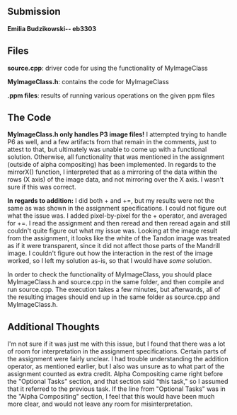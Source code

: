 ## Submission
**Emilia Budzikowski-- eb3303**

## Files
**source.cpp**: driver code for using the functionality of MyImageClass

**MyImageClass.h**: contains the code for MyImageClass

**.ppm files**: results of running various operations on the given ppm files

## The Code
**MyImageClass.h only handles P3 image files!** I attempted trying to handle P6 as well, and a few artifacts from that remain in the comments, just to attest to that, but ultimately was unable to come up with a functional solution. Otherwise, all functionality that was mentioned in the assignment (outside of alpha compositing) has been implemented. In regards to the mirrorX() function, I interpreted that as a mirroring of the data within the rows (X axis) of the image data, and not mirroring over the X axis. I wasn't sure if this was correct.

**In regards to addition:** I did both + and +=, but my results were not the same as was shown in the assignment specifications. I could not figure out what the issue was. I added pixel-by-pixel for the + operator, and averaged for +=. I read the assignment and then reread and then reread again and still couldn't quite figure out what my issue was. Looking at the image result from the assignment, it looks like the white of the Tandon image was treated as if it were transparent, since it did not affect those parts of the Mandrill image. I couldn't figure out how the interaction in the rest of the image worked, so I left my solution as-is, so that I would have *some* solution.

In order to check the functionality of MyImageClass, you should place MyImageClass.h and source.cpp in the same folder, and then compile and run source.cpp. The execution takes a few minutes, but afterwards, all of the resulting images should end up in the same folder as source.cpp and MyImageClass.h.

## Additional Thoughts
I'm not sure if it was just me with this issue, but I found that there was a lot of room for interpretation in the assignment specifications. Certain parts of the assignment were fairly unclear. I had trouble understanding the addition operator, as mentioned earlier, but I also was unsure as to what part of the assignment counted as extra credit. Alpha Compositing came right before the "Optional Tasks" section, and that section said "this task," so I assumed that it referred to the previous task. If the line from "Optional Tasks" was in the "Alpha Compositing" section, I feel that this would have been much more clear, and would not leave any room for misinterpretation.
